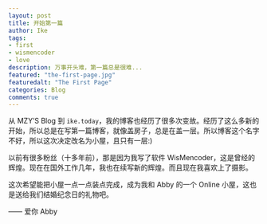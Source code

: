 ```yaml
---
layout: post
title: 开始第一篇
author: Ike
tags: 
- first
- wismencoder
- love
description: 万事开头难，第一篇总是很难...
featured: "the-first-page.jpg"
featuredalt: "The First Page"
categories: Blog
comments: true
---
```


从 MZY’S Blog 到 ``ike.today``，我的博客也经历了很多次变故。经历了这么多新的开始，所以总是在写第一篇博客，就像盖房子，总是在盖一层。所以博客这个名字不好，所以这次决定改名为小屋，且只有一层:)

以前有很多粉丝（十多年前），那是因为我写了软件 WisMencoder，这是曾经的辉煌。现在在国外工作几年，我也在续写新的辉煌。而且现在我喜欢上了摄影。

这次希望能把小屋一点一点装点完成，成为我和 Abby 的一个 Online 小屋，这也是送给我们结婚纪念日的礼物吧。

—— 爱你 Abby